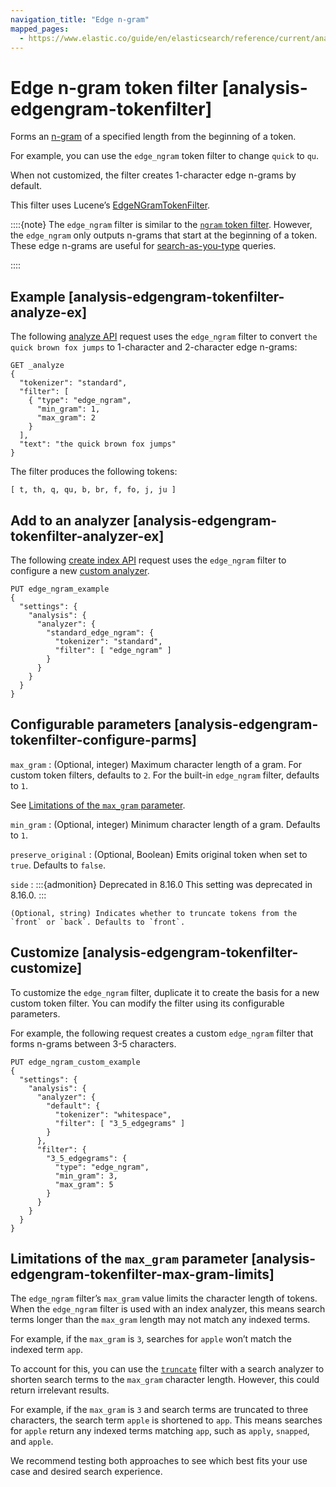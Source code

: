 ```yaml
---
navigation_title: "Edge n-gram"
mapped_pages:
  - https://www.elastic.co/guide/en/elasticsearch/reference/current/analysis-edgengram-tokenfilter.html
---
```


# Edge n-gram token filter [analysis-edgengram-tokenfilter]


Forms an [n-gram](https://en.wikipedia.org/wiki/N-gram) of a specified length from the beginning of a token.

For example, you can use the `edge_ngram` token filter to change `quick` to `qu`.

When not customized, the filter creates 1-character edge n-grams by default.

This filter uses Lucene’s [EdgeNGramTokenFilter](https://lucene.apache.org/core/10_0_0/analysis/common/org/apache/lucene/analysis/ngram/EdgeNGramTokenFilter.md).

::::{note}
The `edge_ngram` filter is similar to the [`ngram` token filter](/reference/text-analysis/analysis-ngram-tokenizer.md). However, the `edge_ngram` only outputs n-grams that start at the beginning of a token. These edge n-grams are useful for [search-as-you-type](/reference/elasticsearch/mapping-reference/search-as-you-type.md) queries.

::::


## Example [analysis-edgengram-tokenfilter-analyze-ex]

The following [analyze API](https://www.elastic.co/docs/api/doc/elasticsearch/operation/operation-indices-analyze) request uses the `edge_ngram` filter to convert `the quick brown fox jumps` to 1-character and 2-character edge n-grams:

```console
GET _analyze
{
  "tokenizer": "standard",
  "filter": [
    { "type": "edge_ngram",
      "min_gram": 1,
      "max_gram": 2
    }
  ],
  "text": "the quick brown fox jumps"
}
```

The filter produces the following tokens:

```text
[ t, th, q, qu, b, br, f, fo, j, ju ]
```


## Add to an analyzer [analysis-edgengram-tokenfilter-analyzer-ex]

The following [create index API](https://www.elastic.co/docs/api/doc/elasticsearch/operation/operation-indices-create) request uses the `edge_ngram` filter to configure a new [custom analyzer](docs-content://manage-data/data-store/text-analysis/create-custom-analyzer.md).

```console
PUT edge_ngram_example
{
  "settings": {
    "analysis": {
      "analyzer": {
        "standard_edge_ngram": {
          "tokenizer": "standard",
          "filter": [ "edge_ngram" ]
        }
      }
    }
  }
}
```


## Configurable parameters [analysis-edgengram-tokenfilter-configure-parms]

`max_gram`
:   (Optional, integer) Maximum character length of a gram. For custom token filters, defaults to `2`. For the built-in `edge_ngram` filter, defaults to `1`.

See [Limitations of the `max_gram` parameter](#analysis-edgengram-tokenfilter-max-gram-limits).


`min_gram`
:   (Optional, integer) Minimum character length of a gram. Defaults to `1`.

`preserve_original`
:   (Optional, Boolean) Emits original token when set to `true`. Defaults to `false`.

`side`
:   :::{admonition} Deprecated in 8.16.0
    This setting was deprecated in 8.16.0.
    :::

    (Optional, string) Indicates whether to truncate tokens from the `front` or `back`. Defaults to `front`.

## Customize [analysis-edgengram-tokenfilter-customize]

To customize the `edge_ngram` filter, duplicate it to create the basis for a new custom token filter. You can modify the filter using its configurable parameters.

For example, the following request creates a custom `edge_ngram` filter that forms n-grams between 3-5 characters.

```console
PUT edge_ngram_custom_example
{
  "settings": {
    "analysis": {
      "analyzer": {
        "default": {
          "tokenizer": "whitespace",
          "filter": [ "3_5_edgegrams" ]
        }
      },
      "filter": {
        "3_5_edgegrams": {
          "type": "edge_ngram",
          "min_gram": 3,
          "max_gram": 5
        }
      }
    }
  }
}
```


## Limitations of the `max_gram` parameter [analysis-edgengram-tokenfilter-max-gram-limits]

The `edge_ngram` filter’s `max_gram` value limits the character length of tokens. When the `edge_ngram` filter is used with an index analyzer, this means search terms longer than the `max_gram` length may not match any indexed terms.

For example, if the `max_gram` is `3`, searches for `apple` won’t match the indexed term `app`.

To account for this, you can use the [`truncate`](/reference/text-analysis/analysis-truncate-tokenfilter.md) filter with a search analyzer to shorten search terms to the `max_gram` character length. However, this could return irrelevant results.

For example, if the `max_gram` is `3` and search terms are truncated to three characters, the search term `apple` is shortened to `app`. This means searches for `apple` return any indexed terms matching `app`, such as `apply`, `snapped`, and `apple`.

We recommend testing both approaches to see which best fits your use case and desired search experience.


